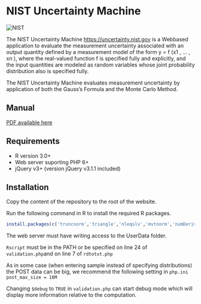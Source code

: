 # NIST Uncertainty Machine
![NIST](https://nccoe.nist.gov/sites/all/themes/custom/nccoe2x/asset/img/NIST_logo.svg)

The NIST Uncertainty Machine https://uncertainty.nist.gov is a Webbased
application to evaluate the measurement uncertainty associated
with an output quantity defined by a measurement model of the form
y = f (x1 , ... , xn
), where the real-valued function f is specified fully and explicitly,
and the input quantities are modeled as random variables whose joint
probability distribution also is specified fully.

The NIST Uncertainty Machine evaluates measurement uncertainty by application of both the Gauss’s Formula and the Monte Carlo Method.


## Manual
[PDF available here](https://uncertainty.nist.gov/NISTUncertaintyMachine-UserManual.pdf)

## Requirements
* R version 3.0+
* Web server suporting PHP 6+
* jQuery v3+ (version jQuery v3.1.1 included)

## Installation
Copy the content of the repository to the root of the website.

Run the following command in R to install the required R packages.
```R
install.packages(c('truncnorm','triangle','nleqslv','mvtnorm','numDeriv'), repos='http://cran.rstudio.com/')
```

The web server must have writing access to the UserData folder.

`Rscript` must be in the PATH or be specified on line 24 of `validation.php`and on line 7 of `rdtotxt.php`

As in some case (when entering sample instead of specifying distributions) the POST data can be big, we recommend the following setting in `php.ini`
 `post_max_size = 16M`

 Changing 	```$debug``` to ```TRUE``` in ```validation.php``` can start debug mode which will display more information relative to the computation.
